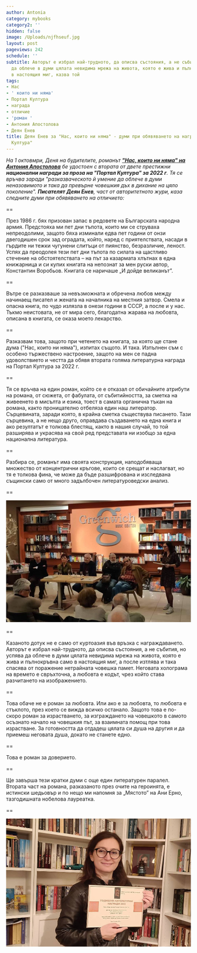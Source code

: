 ```yaml
---
author: Antonia
category: mybooks
category2: ''
hidden: false
image: /Uploads/njfhseuf.jpg
layout: post
pageviews: 242
schedule: ''
subtitle: Авторът е избрал най-трудното, да описва състояния, а не събития, но успява
  да облече в думи цялата невидима мрежа на живота, която е жива и пълнокръвна само
  в настоящия миг, казва той
tags:
- Нас
- ' които ни няма'
- Портал Култура
- награда
- отличие
- 'роман '
- Антония Апостолова
- Деян Енев
title: Деян Енев за "Нас, които ни няма" - думи при обявяването на наградата на "Портал
  Култура"
---
```


*На 1 октовмри, Деня на будителите, романът **["Нас, които ни няма" на Антония Апостолова](https://literaturnirazgovori.com/newbooks/2021/06/02/09-58-%D0%BD%D0%B0%D1%81-%D0%BA%D0%BE%D0%B8%D1%82%D0%BE-%D0%BD%D0%B8-%D0%BD%D1%8F%D0%BC%D0%B0-%D0%BD%D0%BE%D0%B2%D0%B8%D1%8F%D1%82-%D1%80%D0%BE%D0%BC%D0%B0%D0%BD-%D0%BD%D0%B0-%D0%B0%D0%BD%D1%82%D0%BE%D0%BD%D0%B8%D1%8F-%D0%B0%D0%BF%D0%BE%D1%81%D1%82%D0%BE%D0%BB%D0%BE%D0%B2%D0%B0.html)** бе удостоен с втората от двете престижни **национални награди за проза на "Портал Култура" за 2022 г**. Тя се връчва заради "разказваческото й умение да облече в думи неназовимото и така да превърне човешкия дъх в дихание на цяло поколение". **Писателят Деян Енев**, част от авторитетното жури, каза следните думи при обявяването на отличието:*

\==

През 1986 г. бях призован запас в редовете на Българската народна армия. Предстояха ми пет дни тъпота, които ми се струваха непреодолими, защото бяха изминали едва пет години от онзи двегодишен срок зад оградата, който, наред с приятелствата, насади в гърдите ни тежки чугунени слитъци от пиянство, безразличие, леност. Успях да преодолея тези пет дни тъпота по силата на щастливо стечение на обстоятелствата – на път за казармата хлътнах в една книжарница и си купих книгата на непознат за мен руски автор, Константин Воробьов. Книгата се наричаше „И дойде великанът”.

\==

Вътре се разказваше за невъзможната и обречена любов между начинаещ писател и жената на началника на местния затвор. Смела и опасна книга, по чудо излязла в онези години в СССР, а после и у нас. Тъкмо неистовата, не от мира сего, благодатна жарава на любовта, описана в книгата, се оказа моето лекарство.

\==

Разказвам това, защото при четенето на книгата, за която ще стане дума ("Нас, които ни няма"), изпитах същото. И така. Изпълнен съм с особено тържествено настроение, защото на мен се падна удоволствието и честта да обявя втората голяма литературна награда на Портал Култура за 2022 г. 

\==

Тя се връчва на един роман, който се е отказал от обичайните атрибути на романа, от сюжета, от фабулата, от събитийността, за сметка на живеенето в мисълта и езика, тоест в самата органична тъкан на романа, както проницателно отбеляза един наш литератор. Сърцевината, заради която, в крайна сметка съществува писането. Тази сърцевина, а не нещо друго, оправдава създаването на една книга и ако резултатът е толкова блестящ, както в нашия случай, то той разширява и украсява на свой ред представата ни изобщо за една национална литература. 

\==

Разбира се, романът има своята конструкция, наподобяваща множество от концентрични кръгове, които се срещат и наслагват, но тя е толкова фина, че може да бъде разшифрована и изследвана същински само от много задълбочен литературоведски анализ.

\==

![](/Uploads/sadasdaawe.jpg)

\=﻿=

Казаното дотук не е само от куртоазия във връзка с награждаването. Авторът е избрал най-трудното, да описва състояния, а не събития, но успява да облече в думи цялата невидима мрежа на живота, която е жива и пълнокръвна само в настоящия миг, а после изтлява и така спасява от поражение нетрайната човешка памет. Неговата холограма на времето е свръхточна, а любовта е кодът, чрез който става разчитането на изображението. 

\==

Това обаче не е роман за любовта. Или ако е за любовта, то любовта е стъклото, през което се вижда всичко останало. Защото това е по-скоро роман за израстването, за изграждането на човешкото в самото осъзнато начало на човешкия път, за взаимната помощ при това израстване. За готовността да отдадеш цялата си душа на другия и да приемеш неговата душа, докато не станете едно.

\==

Това е роман за доверието.

\==

Ще завърша тези кратки думи с още един литературен паралел. Втората част на романа, разказаното през очите на героинята, е истински шедьовър и по нещо ми напомня за „Мястото” на Ани Ерно, тазгодишната нобелова лауреатка.

\=﻿=

![](/Uploads/sfdarwrawr.jpg)